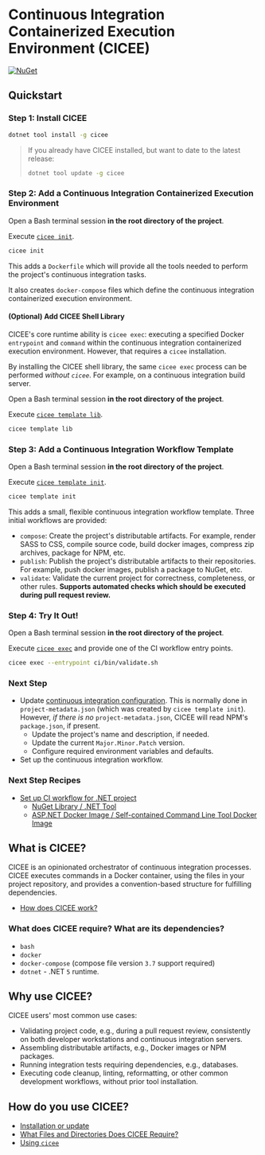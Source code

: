 # Continuous Integration Containerized Execution Environment (CICEE)

[![NuGet](https://badgen.net/nuget/v/cicee/)](https://www.nuget.org/packages/cicee/)

## Quickstart

### Step 1: Install CICEE

```bash
dotnet tool install -g cicee
```

> If you already have CICEE installed, but want to date to the latest release:
>
> ```bash
> dotnet tool update -g cicee
> ```

### Step 2: Add a Continuous Integration Containerized Execution Environment

Open a Bash terminal session **in the root directory of the project**.

Execute [`cicee init`][cicee-init].

```bash
cicee init
```

This adds a `Dockerfile` which will provide all the tools needed to perform the project's continuous integration tasks.

It also creates `docker-compose` files which define the continuous integration containerized execution environment.

#### (Optional) Add CICEE Shell Library

CICEE's core runtime ability is `cicee exec`: executing a specified Docker `entrypoint` and `command` within the continuous integration containerized execution environment. However, that requires a `cicee` installation.

By installing the CICEE shell library, the same `cicee exec` process can be performed _without `cicee`_. For example, on a continuous integration build server.

Open a Bash terminal session **in the root directory of the project**.

Execute [`cicee template lib`][cicee-template-lib].

```bash
cicee template lib
```

### Step 3: Add a Continuous Integration Workflow Template

Open a Bash terminal session **in the root directory of the project**.

Execute [`cicee template init`][cicee-template-init].

```bash
cicee template init
```

This adds a small, flexible continuous integration workflow template. Three initial workflows are provided: 

* `compose`: Create the project's distributable artifacts. For example, render SASS to CSS, compile source code, build docker images, compress zip archives, package for NPM, etc.
* `publish`: Publish the project's distributable artifacts to their repositories. For example, push docker images, publish a package to NuGet, etc.
* `validate`: Validate the current project for correctness, completeness, or other rules. **Supports automated checks which should be executed during pull request review.**

### Step 4: Try It Out!

Open a Bash terminal session **in the root directory of the project**.

Execute [`cicee exec`][cicee-exec] and provide one of the CI workflow entry points.

```bash
cicee exec --entrypoint ci/bin/validate.sh
```

### Next Step

* Update [continuous integration configuration][project-structure]. This is normally done in `project-metadata.json` (which was created by `cicee template init`). However, _if there is no_ `project-metadata.json`, CICEE will read NPM's `package.json`, if present.
  * Update the project's name and description, if needed.
  * Update the current `Major.Minor.Patch` version.
  * Configure required environment variables and defaults.
* Set up the continuous integration workflow.

### Next Step Recipes

* [Set up CI workflow for .NET project][]
  * [NuGet Library / .NET Tool][]
  * [ASP.NET Docker Image / Self-contained Command Line Tool Docker Image][]

## What is CICEE?

CICEE is an opinionated orchestrator of continuous integration processes. CICEE executes commands in a Docker container, using the files in your project repository, and provides a convention-based structure for fulfilling dependencies.

* [How does CICEE work?][]

### What does CICEE require? What are its dependencies?

* `bash`
* `docker`
* `docker-compose` (compose file version `3.7` support required)
* `dotnet` - .NET `5` runtime.

## Why use CICEE?

CICEE users' most common use cases:

* Validating project code, e.g., during a pull request review, consistently on both developer workstations and continuous integration servers.
* Assembling distributable artifacts, e.g., Docker images or NPM packages.
* Running integration tests requiring dependencies, e.g., databases.
* Executing code cleanup, linting, reformatting, or other common development workflows, without prior tool installation.

## How do you use CICEE?

* [Installation or update][]
* [What Files and Directories Does CICEE Require?][project-structure]
* [Using `cicee`][using-cicee]

[ASP.NET Docker Image / Self-contained Command Line Tool Docker Image]: ./docs/recipes/dotnet/docker-image.md
[cicee-exec]: docs/use/execute.md
[cicee-init]: docs/use/initialize.md
[cicee-template-init]: docs/use/template-init.md
[cicee-template-lib]: docs/use/template-lib.md
[How does CICEE work?]: docs/what/how-does-cicee-work.md
[Installation or update]: docs/use/installation-or-update.md
[NuGet Library / .NET Tool]: ./docs/recipes/dotnet/nuget-library.md
[project-structure]: docs/use/project-structure.md
[Set up CI workflow for .NET project]: docs/recipes/dotnet/README.md
[using-cicee]: docs/use/using-cicee.md
